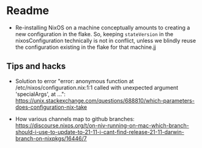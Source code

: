 # Readme

- Re-installing NixOS on a machine conceptually amounts to creating a new configuration in the flake. So, keeping `stateVersion` in the nixosConfiguration technically is not in conflict, unless we blindly reuse the configuration existing in the flake for that machine.jj

## Tips and hacks

- Solution to error "error: anonymous function at /etc/nixos/configuration.nix:1:1 called with unexpected argument 'specialArgs', at ...": https://unix.stackexchange.com/questions/688810/which-parameters-does-configuration-nix-take

- How various channels map to github branches: https://discourse.nixos.org/t/on-niv-running-on-mac-which-branch-should-i-use-to-update-to-21-11-i-cant-find-release-21-11-darwin-branch-on-nixpkgs/16446/7

